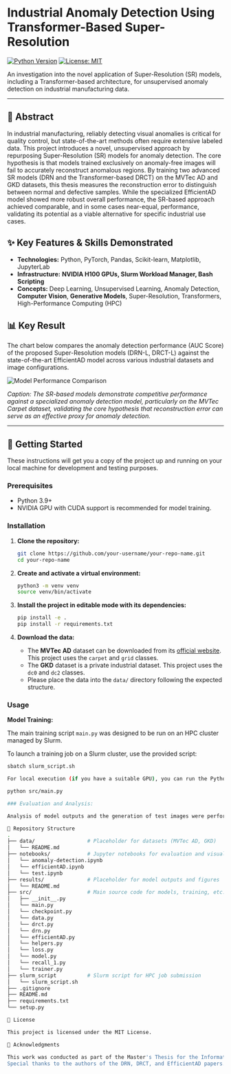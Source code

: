 # Industrial Anomaly Detection Using Transformer-Based Super-Resolution

[![Python Version](https://img.shields.io/badge/Python-3.9+-blue.svg)](https://www.python.org/downloads/)
[![License: MIT](https://img.shields.io/badge/License-MIT-yellow.svg)](https://opensource.org/licenses/MIT)

An investigation into the novel application of Super-Resolution (SR) models, including a Transformer-based architecture, for unsupervised anomaly detection on industrial manufacturing data.

---

## 🎯 Abstract

In industrial manufacturing, reliably detecting visual anomalies is critical for quality control, but state-of-the-art methods often require extensive labeled data. This project introduces a novel, unsupervised approach by repurposing Super-Resolution (SR) models for anomaly detection. The core hypothesis is that models trained exclusively on anomaly-free images will fail to accurately reconstruct anomalous regions. By training two advanced SR models (DRN and the Transformer-based DRCT) on the MVTec AD and GKD datasets, this thesis measures the reconstruction error to distinguish between normal and defective samples. While the specialized EfficientAD model showed more robust overall performance, the SR-based approach achieved comparable, and in some cases near-equal, performance, validating its potential as a viable alternative for specific industrial use cases.

## ✨ Key Features & Skills Demonstrated

*   **Technologies:** Python, PyTorch, Pandas, Scikit-learn, Matplotlib, JupyterLab
*   **Infrastructure:** **NVIDIA H100 GPUs, Slurm Workload Manager, Bash Scripting**
*   **Concepts:** Deep Learning, Unsupervised Learning, Anomaly Detection, **Computer Vision**, **Generative Models**, Super-Resolution, Transformers, High-Performance Computing (HPC)

## 📊 Key Result

The chart below compares the anomaly detection performance (AUC Score) of the proposed Super-Resolution models (DRN-L, DRCT-L) against the state-of-the-art EfficientAD model across various industrial datasets and image configurations.

![Model Performance Comparison](link-to-your-image.png)

*Caption: The SR-based models demonstrate competitive performance against a specialized anomaly detection model, particularly on the MVTec Carpet dataset, validating the core hypothesis that reconstruction error can serve as an effective proxy for anomaly detection.*

---

## 🚀 Getting Started

These instructions will get you a copy of the project up and running on your local machine for development and testing purposes.

### Prerequisites

*   Python 3.9+
*   NVIDIA GPU with CUDA support is recommended for model training.

### Installation

1.  **Clone the repository:**
    ```bash
    git clone https://github.com/your-username/your-repo-name.git
    cd your-repo-name
    ```

2.  **Create and activate a virtual environment:**
    ```bash
    python3 -m venv venv
    source venv/bin/activate
    ```

3.  **Install the project in editable mode with its dependencies:**
    ```bash
    pip install -e .
    pip install -r requirements.txt
    ```

4.  **Download the data:**
    *   The **MVTec AD** dataset can be downloaded from its [official website](https://www.mvtec.com/company/research/datasets/mvtec-ad). This project uses the `carpet` and `grid` classes.
    *   The **GKD** dataset is a private industrial dataset. This project uses the `dc0` and `dc2` classes.
    *   Please place the data into the `data/` directory following the expected structure.

### Usage

**Model Training:**

The main training script `main.py` was designed to be run on an HPC cluster managed by Slurm.

To launch a training job on a Slurm cluster, use the provided script:
```bash
sbatch slurm_script.sh

For local execution (if you have a suitable GPU), you can run the Python script directly:

python src/main.py

### Evaluation and Analysis:

Analysis of model outputs and the generation of test images were performed using the Jupyter notebooks located in the notebooks/ folder.

📂 Repository Structure
.
├── data/                 # Placeholder for datasets (MVTec AD, GKD)
│   └── README.md
├── notebooks/            # Jupyter notebooks for evaluation and visualization
│   └── anomaly-detection.ipynb
│   └── efficientAD.ipynb
│   └── test.ipynb
├── results/              # Placeholder for model outputs and figures
│   └── README.md
├── src/                  # Main source code for models, training, etc.
│   ├── __init__.py
│   └── main.py
│   └── checkpoint.py
│   └── data.py
│   └── drct.py
│   └── drn.py
│   └── efficientAD.py
│   └── helpers.py
│   └── loss.py
│   └── model.py
│   └── recall_1.py
│   └── trainer.py
├── slurm_script          # Slurm script for HPC job submission
│   └── slurm_script.sh
├── .gitignore
├── README.md
├── requirements.txt
└── setup.py

📄 License

This project is licensed under the MIT License.

🙏 Acknowledgments

This work was conducted as part of the Master's Thesis for the Information Systems Engineering program at University of Applied Sciences Aachen.
Special thanks to the authors of the DRN, DRCT, and EfficientAD papers.

